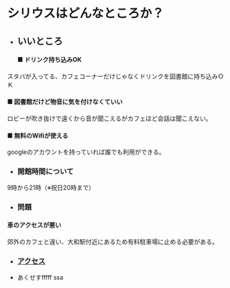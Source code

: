 # シリウスはどんなところか？

- ## いいところ
    #### ■ ドリンク持ち込みOK
スタバが入ってる、カフェコーナーだけじゃなくドリンクを図書館に持ち込みＯＫ
  #### ■ 図書館だけど物音に気を付けなくていい
ロビーが吹き抜けで遠くから音が聞こえるがカフェほど会話は聞こえない。
  #### ■ 無料のWifiが使える
googleのアカウントを持っていれば誰でも利用ができる。
- ### 開館時間について
9時から21時（※祝日20時まで）
- ### 問題
#### 車のアクセスが悪い
郊外のカフェと違い、大和駅付近にあるため有料駐車場に止める必要がある。
- ### [アクセス](http://yamato-bunka.jp/access/)

- あくせすfffff
ssa
